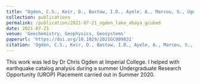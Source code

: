 ```yaml
---
title: "Ogden, C.S., Keir, D., Bastow, I.D., Ayele, A., Marcou, S., Ugo, F., Woodward, A., Kibret, B.A. and Gudbrandsson, S., 2021. Seismicity and crustal structure of the southern main Ethiopian rift: new evidence from lake Abaya. Geochemistry, Geophysics, Geosystems, 22(8), p.e2021GC009831."
collection: publications
permalink: /publication/2021-07-21_ogden_lake_abaya_gcubed
date: 2021-07-21
venue: 'Geochemistry, Geophysics, Geosystems'
paperurl: 'https://doi.org/10.1029/2021GC009831'
citation: 'Ogden, C.S., Keir, D., Bastow, I.D., Ayele, A., Marcou, S., Ugo, F., Woodward, A., Kibret, B.A. and Gudbrandsson, S., 2021. Seismicity and crustal structure of the southern main Ethiopian rift: new evidence from lake Abaya. Geochemistry, Geophysics, Geosystems, 22(8), p.e2021GC009831.'
---
```


This work was led by Dr Chris Ogden at Imperial College. I helped with earthquake catalog analysis during a summer Undergraduate Research Opportunity (UROP) Placement carried out in Summer 2020.
